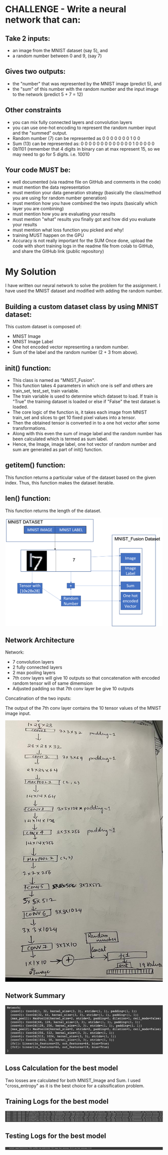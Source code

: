


# CHALLENGE - Write a neural network that can:
## Take 2 inputs:
* an image from the MNIST dataset (say 5), and
* a random number between 0 and 9, (say 7)
## Gives two outputs:
* the "number" that was represented by the MNIST image (predict 5), and
* the "sum" of this number with the random number and the input image to the network (predict 5 + 7 = 12)
## Other constraints                
* you can mix fully connected layers and convolution layers
* you can use one-hot encoding to represent the random number input and the "summed" output.
* Random number (7) can be represented as 0 0 0 0 0 0 0 1 0 0
* Sum (13) can be represented as: 0 0 0 0 0 0 0 0 0 0 0 0 0 1 0 0 0 0 0
* 0b1101 (remember that 4 digits in binary can at max represent 15, so we may need to go for 5 digits. i.e. 10010
## Your code MUST be:
* well documented (via readme file on GitHub and comments in the code)
* must mention the data representation
* must mention your data generation strategy (basically the class/method you are using for random number generation)
* must mention how you have combined the two inputs (basically which layer you are combining)
* must mention how you are evaluating your results 
* must mention "what" results you finally got and how did you evaluate your results
* must mention what loss function you picked and why!
* training MUST happen on the GPU
* Accuracy is not really important for the SUM
Once done, upload the code with short training logs in the readme file from colab to GitHub, and share the GitHub link (public repository)


# My Solution
I have written our neural network to solve the problem for the assignment. I have used the MNIST dataset and modified with adding the random number. 

## **Building a custom dataset class by using MNIST dataset:**
This custom dataset is composed of:

* MNIST Image
* MNIST Image Label
* One hot encoded vector representing a random number.
* Sum of the label and the random number (2 + 3 from above).
## **__init__() function:**
* This class is named as "MNIST_Fusion".
* This function takes 4 parameters in which one is self and others are train_set, test_set, train variable.
* The train variable is used to determine which dataset to load. If train is "True" the training dataset is loaded or else if "False" the test dataset is loaded.
* The core logic of the function is, it takes each image from MNIST train_set and slices to get 10 fixed pixel values into a tensor.
* Then the obtained tensor is converted in to a one hot vector after some transformations.
* Along with this even the sum of image label and the random number has been calculated which is termed as sum label.
* Hence, the Image, image label, one hot vector of random number and sum are generated as part of init() function.
## **__getitem__() function:**
This function returns a particular value of the dataset based on the given index. Thus, this function makes the dataset iterable.

## **__len__() function:**
This function returns the length of the dataset.

![Data Representation](https://github.com/NSR9/EVA8/blob/main/pytorch/dataset%20rep.png)

## **Network Architecture**
Network:

* 7 convolution layers
* 2 fully connected layers
* 2 max pooling layers
* 7th conv layers will give 10 outputs so that concatenation with encoded random tensor will of same dimemsion
* Adjusted padding so that 7th conv layer be give 10 outputs

Concatination of the two inputs:

The output of the 7th conv layer contains the 10 tensor values of the MNIST image input.

![Network Architecture](https://github.com/NSR9/EVA8/blob/main/pytorch/WhatsApp%20Image%202023-01-06%20at%204.48.15%20PM.jpeg)

## **Network Summary**

![Network Summary](https://github.com/NSR9/EVA8/blob/main/pytorch/Screenshot%202023-01-06%20at%202.49.30%20PM.png)

## **Loss Calculation for the best model**
Two losses are calculated for both MNIST_Image and Sum. I used "cross_entropy" as it is the best choice for a calssification problem.


## **Training Logs for the best model**

![Training Logs](https://github.com/NSR9/EVA8/blob/main/pytorch/Screenshot%202023-01-06%20at%204.32.23%20PM.png)


## **Testing Logs for the best model**

![Testing Logs](https://github.com/NSR9/EVA8/blob/main/pytorch/Screenshot%202023-01-06%20at%204.57.31%20PM.png)





